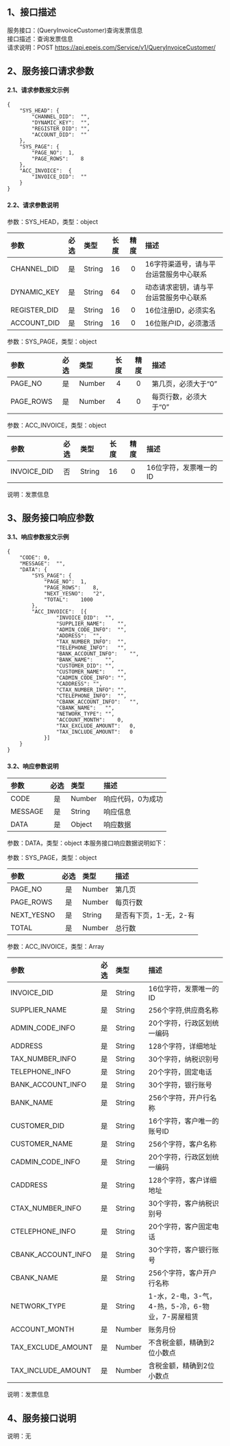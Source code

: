 ## 1、接口描述  
服务接口：(QueryInvoiceCustomer)查询发票信息  
接口描述：查询发票信息  
请求说明：POST https://api.epeis.com/Service/v1/QueryInvoiceCustomer/  
  
## 2、服务接口请求参数  
#### 2.1、请求参数报文示例  
~~~  
{
	"SYS_HEAD":	{
		"CHANNEL_DID":	"",
		"DYNAMIC_KEY":	"",
		"REGISTER_DID":	"",
		"ACCOUNT_DID":	""
	},
	"SYS_PAGE":	{
		"PAGE_NO":	1,
		"PAGE_ROWS":	8
	},
	"ACC_INVOICE":	{
		"INVOICE_DID":	""
	}
}  
~~~  
#### 2.2、请求参数说明  
参数：SYS_HEAD，类型：object  
  
| 参数 | 必选 | 类型 | 长度 | 精度 | 描述 |  
| :----------------- | :----: | :-------- | :----: | :----: | :---------------- |  
| CHANNEL_DID | 是 | String | 16 | 0 | 16字符渠道号，请与平台运营服务中心联系 |  
| DYNAMIC_KEY | 是 | String | 64 | 0 | 动态请求密钥，请与平台运营服务中心联系 |  
| REGISTER_DID      |  是  | String   | 16 | 0 | 16位注册ID，必须实名 |  
| ACCOUNT_DID       |  是  | String   | 16 | 0 | 16位账户ID，必须激活 |  
  
参数：SYS_PAGE，类型：object  
  
| 参数 | 必选 | 类型 | 长度 | 精度 | 描述 |  
| :----------------- | :----: | :-------- | :----: | :----: | :---------------- |  
| PAGE_NO       |  是  | Number   | 4 | 0 | 第几页，必须大于“0” |  
| PAGE_ROWS     |  是  | Number   | 4 | 0 | 每页行数，必须大于“0” |  
  
参数：ACC_INVOICE，类型：object  
  
| 参数              | 必选 | 类型     | 长度 | 精度 | 描述             |  
| :----------------- | :----: | :-------- | :----: | :----: | :---------------- |  
| INVOICE_DID |  否  | String   | 16 | 0 | 16位字符，发票唯一的ID |  
  
说明：发票信息  
  
## 3、服务接口响应参数  
#### 3.1、响应参数报文示例  
~~~  
{
	"CODE":	0,
	"MESSAGE":	"",
	"DATA":	{
		"SYS_PAGE":	{
			"PAGE_NO":	1,
			"PAGE_ROWS":	8,
			"NEXT_YESNO":	"2",
			"TOTAL":	1000
		},
		"ACC_INVOICE":	[{
				"INVOICE_DID":	"",
				"SUPPLIER_NAME":	"",
				"ADMIN_CODE_INFO":	"",
				"ADDRESS":	"",
				"TAX_NUMBER_INFO":	"",
				"TELEPHONE_INFO":	"",
				"BANK_ACCOUNT_INFO":	"",
				"BANK_NAME":	"",
				"CUSTOMER_DID":	"",
				"CUSTOMER_NAME":	"",
				"CADMIN_CODE_INFO":	"",
				"CADDRESS":	"",
				"CTAX_NUMBER_INFO":	"",
				"CTELEPHONE_INFO":	"",
				"CBANK_ACCOUNT_INFO":	"",
				"CBANK_NAME":	"",
				"NETWORK_TYPE":	"",
				"ACCOUNT_MONTH":	0,
				"TAX_EXCLUDE_AMOUNT":	0,
				"TAX_INCLUDE_AMOUNT":	0
			}]
	}
}  
~~~  
#### 3.2、响应参数说明  
  
| 参数              | 必选 | 类型     | 描述             |  
| :----------------- | :----: | :-------- | :---------------- |  
| CODE | 是 | Number | 响应代码，0为成功 |  
| MESSAGE | 是 | String | 响应信息 |  
| DATA | 是 | Object | 响应数据 |  
  
参数：DATA，类型：object 本服务接口响应数据说明如下：  
  
参数：SYS_PAGE，类型：object  
  
| 参数              | 必选 | 类型     | 描述             |  
| :----------------- | :----: | :-------- | :---------------- |  
| PAGE_NO       |  是  | Number   | 第几页 |  
| PAGE_ROWS     |  是  | Number   | 每页行数 |  
| NEXT_YESNO    |  是  | String   | 是否有下页，1-无，2-有 |  
| TOTAL         |  是  | Number   | 总行数 |  
  
参数：ACC_INVOICE，类型：Array  
  

| 参数              | 必选 | 类型     | 描述             |  
| :----------------- | :----: | :-------- | :---------------- |  
| INVOICE_DID |  是  | String   | 16位字符，发票唯一的ID |  
| SUPPLIER_NAME |  是  | String   | 256个字符,供应商名称 |  
| ADMIN_CODE_INFO |  是  | String   | 20个字符，行政区划统一编码 |  
| ADDRESS |  是  | String   | 128个字符，详细地址 |  
| TAX_NUMBER_INFO |  是  | String   | 30个字符，纳税识别号 |  
| TELEPHONE_INFO |  是  | String   | 20个字符，固定电话 |  
| BANK_ACCOUNT_INFO |  是  | String   | 30个字符，银行账号 |  
| BANK_NAME |  是  | String   | 256个字符，开户行名称 |  
| CUSTOMER_DID |  是  | String   | 16个字符，客户唯一的账号ID |  
| CUSTOMER_NAME |  是  | String   | 256个字符，客户名称 |  
| CADMIN_CODE_INFO |  是  | String   | 20个字符，行政区划统一编码 |  
| CADDRESS |  是  | String   | 128个字符，客户详细地址 |  
| CTAX_NUMBER_INFO |  是  | String   | 30个字符，客户纳税识别号 |  
| CTELEPHONE_INFO |  是  | String   | 20个字符，客户固定电话 |  
| CBANK_ACCOUNT_INFO |  是  | String   | 30个字符，客户银行账号 |  
| CBANK_NAME |  是  | String   | 256个字符，客户开户行名称 |  
| NETWORK_TYPE |  是  | String   | 1-水，2-电，3-气，4-热，5-冷，6-物业，7-房屋租赁 |  
| ACCOUNT_MONTH |  是  | Number   | 账务月份 |  
| TAX_EXCLUDE_AMOUNT |  是  | Number   | 不含税金额，精确到2位小数点 |  
| TAX_INCLUDE_AMOUNT |  是  | Number   | 含税金额，精确到2位小数点 |  
  
说明：发票信息  
## 4、服务接口说明  
说明：无  
